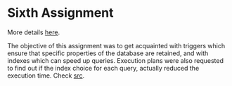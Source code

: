 # Sixth Assignment

More details [here](https://github.com/nevwalkalone/PSQL-Projects/blob/main/6th-Assignment/assignment/6th-assignment.pdf).

The objective of this assignment was to get acquainted with triggers which ensure that specific properties of the database are retained, and with indexes which can speed up queries. Execution plans were also requested to find out if the index choice for each query, actually reduced the execution time. Check [src](https://github.com/nevwalkalone/PSQL-Projects/tree/main/6th-Assignment/src).
